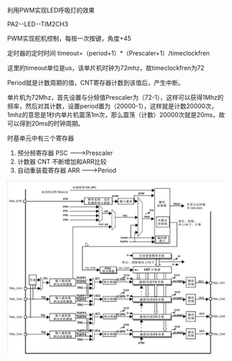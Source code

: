 利用PWM实现LED呼吸灯的效果

PA2--LED--TIM2CH3

PWM实现舵机控制，每按一次按键，角度+45

定时器的定时时间  timeout=（period+1）*（Prescaler+1）/timeclockfren  

这里的timeout单位是us，该单片机时钟为72mhz，故timeclockfren为72

Period就是计数周期的值，CNT寄存器计数到该值后，产生中断。



单片机为72Mhz，首先设置与分频值Prescaler为（72-1），这样可以获得1Mhz的频率，然后对其计数，设置period置为（20000-1），这样就是计数20000次，1mhz的意思是1秒内单片机震荡1m次，那么震荡（计数）20000次就是20ms，故可以得到20ms的时钟周期。



时基单元中有三个寄存器

1.  预分频寄存器 PSC --->Prescaler
2.  计数器 CNT  不断增加和ARR比较
3.  自动重装载寄存器 ARR --->Period

![image-20240222090538430](readme.assets/image-20240222090538430.png)
